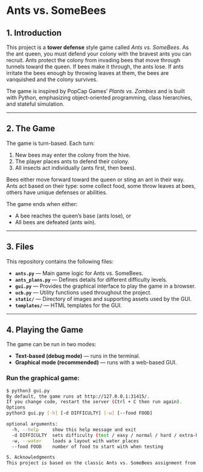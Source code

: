 # Ants vs. SomeBees

## 1. Introduction

This project is a **tower defense** style game called *Ants vs. SomeBees*. As the ant queen, you must defend your colony with the bravest ants you can recruit. Ants protect the colony from invading bees that move through tunnels toward the queen. If bees make it through, the ants lose. If ants irritate the bees enough by throwing leaves at them, the bees are vanquished and the colony survives.  

The game is inspired by PopCap Games’ *Plants vs. Zombies* and is built with Python, emphasizing object-oriented programming, class hierarchies, and stateful simulation.

---

## 2. The Game

The game is turn-based. Each turn:

1. New bees may enter the colony from the hive.  
2. The player places ants to defend their colony.  
3. All insects act individually (ants first, then bees).  

Bees either move forward toward the queen or sting an ant in their way. Ants act based on their type: some collect food, some throw leaves at bees, others have unique defenses or abilities.  

The game ends when either:  
- A bee reaches the queen’s base (ants lose), or  
- All bees are defeated (ants win).  

---

## 3. Files

This repository contains the following files:

- **`ants.py`** — Main game logic for Ants vs. SomeBees.  
- **`ants_plans.py`** — Defines details for different difficulty levels.  
- **`gui.py`** — Provides the graphical interface to play the game in a browser.  
- **`ucb.py`** — Utility functions used throughout the project.  
- **`static/`** — Directory of images and supporting assets used by the GUI.  
- **`templates/`** — HTML templates for the GUI.  

---

## 4. Playing the Game

The game can be run in two modes:  

- **Text-based (debug mode)** — runs in the terminal.  
- **Graphical mode (recommended)** — runs with a web-based GUI.  

### Run the graphical game:
```bash
$ python3 gui.py
By default, the game runs at http://127.0.0.1:31415/.
If you change code, restart the server (Ctrl + C then run again).
Options
python3 gui.py [-h] [-d DIFFICULTY] [-w] [--food FOOD]

optional arguments:
  -h, --help     show this help message and exit
  -d DIFFICULTY  sets difficulty (test / easy / normal / hard / extra-hard)
  -w, --water    loads a layout with water places
  --food FOOD    number of food to start with when testing

5. Acknowledgments
This project is based on the classic Ants vs. SomeBees assignment from UC Berkeley, adapted here with custom files and GUI integration.



